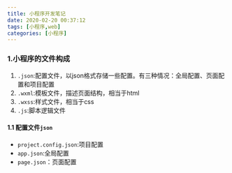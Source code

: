 ```yaml
---
title: 小程序开发笔记
date: 2020-02-20 00:37:12
tags: [小程序,web]
categories: [小程序]
---
```

<h3 id="1-小程序的文件构成"><a href="#1-小程序的文件构成" class="headerlink" title="1.小程序的文件构成"></a>1.小程序的文件构成</h3><ol>
<li><code>.json</code>:配置文件，以json格式存储一些配置。有三种情况：全局配置、页面配置和项目配置</li>
<li><code>.wxml</code>:模板文件，描述页面结构，相当于html</li>
<li><code>.wxss</code>:样式文件，相当于css</li>
<li><code>.js</code>:脚本逻辑文件</li>
</ol>
<h4 id="1-1-配置文件json"><a href="#1-1-配置文件json" class="headerlink" title="1.1 配置文件json"></a>1.1 配置文件<code>json</code></h4><ul>
<li><code>project.config.json</code>:项目配置</li>
<li><code>app.json</code>:全局配置</li>
<li><code>page.json</code>：页面配置</li>
</ul>

       